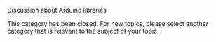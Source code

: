 Discussion about Arduino libraries

This category has been closed. For new topics, please select another category that is relevant to the subject of your topic.
